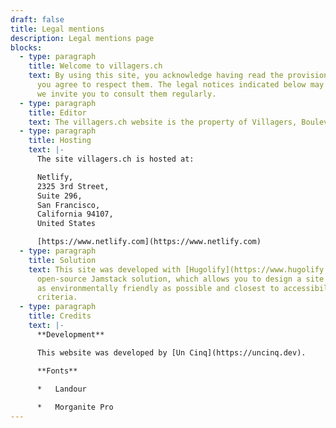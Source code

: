 ```yaml
---
draft: false
title: Legal mentions
description: Legal mentions page
blocks:
  - type: paragraph
    title: Welcome to villagers.ch
    text: By using this site, you acknowledge having read the provisions below and
      you agree to respect them. The legal notices indicated below may change,
      we invite you to consult them regularly.
  - type: paragraph
    title: Editor
    text: The villagers.ch website is the property of Villagers, Boulevard Georges 36, 1205 Geneva, Switzerland.
  - type: paragraph
    title: Hosting
    text: |-
      The site villagers.ch is hosted at:

      Netlify,  
      2325 3rd Street,  
      Suite 296,  
      San Francisco,  
      California 94107,  
      United States

      [https://www.netlify.com](https://www.netlify.com)
  - type: paragraph
    title: Solution
    text: This site was developed with [Hugolify](https://www.hugolify.io), an
      open-source Jamstack solution, which allows you to design a site that is
      as environmentally friendly as possible and closest to accessibility
      criteria.
  - type: paragraph
    title: Credits
    text: |-
      **Development**

      This website was developed by [Un Cinq](https://uncinq.dev).

      **Fonts**

      *   Landour
          
      *   Morganite Pro
---
```

